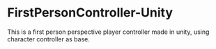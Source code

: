 # FirstPersonController-Unity
This is a first person perspective player controller made in unity, using character controller as base.
